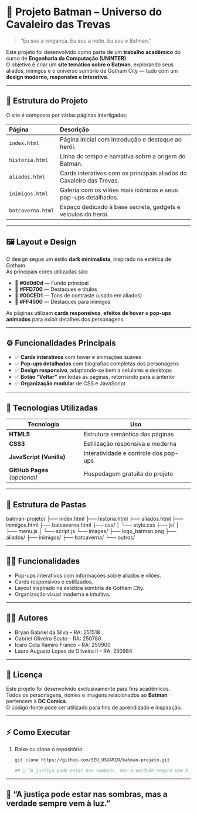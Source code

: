 # 🦇 Projeto Batman – Universo do Cavaleiro das Trevas

> “Eu sou a vingança. Eu sou a noite. Eu sou o Batman.”

Este projeto foi desenvolvido como parte de um **trabalho acadêmico** do curso de **Engenharia da Computação (UNINTER)**.  
O objetivo é criar um **site temático sobre o Batman**, explorando seus aliados, inimigos e o universo sombrio de Gotham City — tudo com um **design moderno, responsivo e interativo**.

---

## 🧩 Estrutura do Projeto

O site é composto por várias páginas interligadas:

| Página | Descrição |
|:-------|:-----------|
| `index.html` | Página inicial com introdução e destaque ao herói. |
| `historia.html` | Linha do tempo e narrativa sobre a origem do Batman. |
| `aliados.html` | Cards interativos com os principais aliados do Cavaleiro das Trevas. |
| `inimigos.html` | Galeria com os vilões mais icônicos e seus pop-ups detalhados. |
| `batcaverna.html` | Espaço dedicado à base secreta, gadgets e veículos do herói. |

---

## 🖼️ Layout e Design

O design segue um estilo **dark minimalista**, inspirado na estética de Gotham.  
As principais cores utilizadas são:

- 🖤 **#0d0d0d** — Fundo principal  
- 💛 **#FFD700** — Destaques e títulos  
- 🔵 **#00CED1** — Tons de contraste (usado em aliados)  
- 🔴 **#FF4500** — Destaques para inimigos

As páginas utilizam **cards responsivos**, **efeitos de hover** e **pop-ups animados** para exibir detalhes dos personagens.

---

## ⚙️ Funcionalidades Principais

- ✅ **Cards interativos** com hover e animações suaves  
- ✅ **Pop-ups detalhados** com biografias completas dos personagens  
- ✅ **Design responsivo**, adaptando-se bem a celulares e desktops  
- ✅ **Botão “Voltar”** em todas as páginas, retornando para a anterior  
- ✅ **Organização modular** de CSS e JavaScript

---

## 🧠 Tecnologias Utilizadas

| Tecnologia | Uso |
|-------------|-----|
| **HTML5** | Estrutura semântica das páginas |
| **CSS3** | Estilização responsiva e moderna |
| **JavaScript (Vanilla)** | Interatividade e controle dos pop-ups |
| **GitHub Pages** *(opcional)* | Hospedagem gratuita do projeto |

---

## 📂 Estrutura de Pastas


batman-projeto/
├── index.html
├── historia.html
├── aliados.html
├── inimigos.html
├── batcaverna.html
├── css/
│ └── style.css
├── js/
│ ├── menu.js
│ └── script.js
└── images/
├── logo_batman.png
├── aliados/
├── inimigos/
├── batcaverna/
└── outros/


---

## 🦸‍♂️ Funcionalidades

- Pop-ups interativos com informações sobre aliados e vilões.  
- Cards responsivos e estilizados.  
- Layout inspirado na estética sombria de Gotham City.  
- Organização visual moderna e intuitiva.  

---

## 🧑‍💻 Autores

- Bryan Gabriel da Silva – RA: 251518  
- Gabriel Oliveira Souto – RA: 250780  
- Icaro Cota Ramiro Franco – RA: 250900  
- Lauro Augusto Lopes de Oliveira II – RA: 250984  

---

## 📜 Licença

Este projeto foi desenvolvido exclusivamente para fins acadêmicos.  
Todos os personagens, nomes e imagens relacionados ao **Batman** pertencem à **DC Comics**.  
O código-fonte pode ser utilizado para fins de aprendizado e inspiração.

---

## ⚡ Como Executar

1. Baixe ou clone o repositório:
   ```bash
   git clone https://github.com/SEU_USUARIO/batman-projeto.git

   ## 🦇 “A justiça pode estar nas sombras, mas a verdade sempre vem à luz.”  

---

## 🦇 “A justiça pode estar nas sombras, mas a verdade sempre vem à luz.”  
